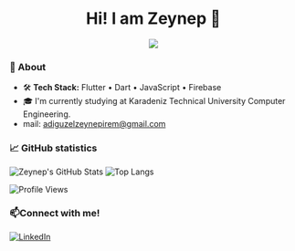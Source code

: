<h1 align="center">Hi! I am Zeynep 👋</h1>

<p align="center">
  <img src="https://readme-typing-svg.demolab.com?
    font=Fira+Code
    &pause=700
    &size=32
    &color=F7E924
    &center=true
    &vCenter=true
    &width=435
    &lines=Computer+Engineer;Lifelong+Learner" />
</p>

### 🚀 About
- 🛠️ **Tech Stack:** Flutter • Dart • JavaScript • Firebase  
- 🎓  I'm currently studying at Karadeniz Technical University Computer Engineering.
-  mail: adiguzelzeynepirem@gmail.com

### 📈 GitHub statistics
![Zeynep's GitHub Stats](https://github-readme-stats.vercel.app/api?username=zynpirmadgzl&show_icons=true&count_private=true&custom_title=Zeynep%20Irem%20Adiguzel%27s%20GitHub%20Stats)
![Top Langs](https://github-readme-stats.vercel.app/api/top-langs/?username=zynpirmadgzl&layout=compact)


![Profile Views](https://komarev.com/ghpvc/?username=zynpirmadgzl&color=blue)


### 📫Connect with me!
[![LinkedIn](https://img.shields.io/badge/LinkedIn-blue?logo=linkedin&style=flat)](https://www.linkedin.com/in/zeynepiremadiguzel/)

